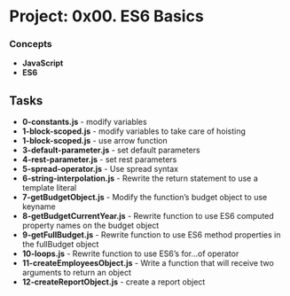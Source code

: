 
# Project: 0x00. ES6 Basics
### Concepts
- **JavaScript**
- **ES6**
## Tasks
- **0-constants.js** - modify variables
- **1-block-scoped.js** - modify variables to take care of hoisting
- **1-block-scoped.js** - use arrow function
- **3-default-parameter.js** - set default parameters
- **4-rest-parameter.js** - set rest parameters
- **5-spread-operator.js** -  Use spread syntax
- **6-string-interpolation.js** - Rewrite the return statement to use a template literal
- **7-getBudgetObject.js** - Modify the function’s budget object to use keyname
- **8-getBudgetCurrentYear.js** - Rewrite function to use ES6 computed property names on the budget object
- **9-getFullBudget.js** - Rewrite function to use ES6 method properties in the fullBudget object
- **10-loops.js** - Rewrite function to use ES6’s for...of operator
- **11-createEmployeesObject.js** - Write a function that will receive two arguments to return an object 
- **12-createReportObject.js** - create a report object
